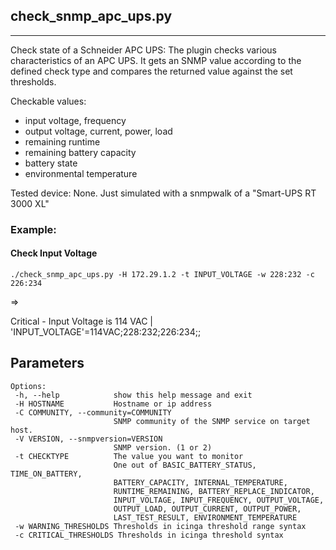 ## check_snmp_apc_ups.py
---

Check state of a Schneider APC UPS:
The plugin checks various characteristics of an APC UPS. It gets an SNMP value according to 
the defined check type and compares the returned value against the set thresholds. 

Checkable values:
* input voltage, frequency
* output voltage, current, power, load
* remaining runtime
* remaining battery capacity
* battery state
* environmental temperature

Tested device: None. Just simulated with a snmpwalk of a "Smart-UPS RT 3000 XL"

### Example:

#### Check Input Voltage

    ./check_snmp_apc_ups.py -H 172.29.1.2 -t INPUT_VOLTAGE -w 228:232 -c 226:234
 
=> 

Critical - Input Voltage is 114 VAC | 'INPUT_VOLTAGE'=114VAC;228:232;226:234;;
    

## Parameters
 ```
Options:
  -h, --help            show this help message and exit
  -H HOSTNAME           Hostname or ip address
  -C COMMUNITY, --community=COMMUNITY
                        SNMP community of the SNMP service on target host.
  -V VERSION, --snmpversion=VERSION
                        SNMP version. (1 or 2)
  -t CHECKTYPE          The value you want to monitor 
                        One out of BASIC_BATTERY_STATUS, TIME_ON_BATTERY,
                        BATTERY_CAPACITY, INTERNAL_TEMPERATURE,
                        RUNTIME_REMAINING, BATTERY_REPLACE_INDICATOR,
                        INPUT_VOLTAGE, INPUT_FREQUENCY, OUTPUT_VOLTAGE,
                        OUTPUT_LOAD, OUTPUT_CURRENT, OUTPUT_POWER,
                        LAST_TEST_RESULT, ENVIRONMENT_TEMPERATURE
  -w WARNING_THRESHOLDS Thresholds in icinga threshold range syntax
  -c CRITICAL_THRESHOLDS Thresholds in icinga threshold syntax
 ```